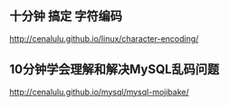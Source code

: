 

## 十分钟 搞定 字符编码

http://cenalulu.github.io/linux/character-encoding/


## 10分钟学会理解和解决MySQL乱码问题

http://cenalulu.github.io/mysql/mysql-mojibake/